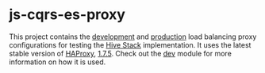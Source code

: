 # js-cqrs-es-proxy
This project contains the [development](./conf/development/haproxy.cfg) and [production](./conf/production/haproxy.cfg) load balancing proxy configurations for testing the [Hive Stack](https://gist.github.com/aeilers/30aa0047187e5a5d573a478abc581903) implementation. It uses the latest stable version of [HAProxy](http://www.haproxy.org/), [1.7.5](https://hub.docker.com/_/haproxy/). Check out the [dev](https://github.com/aeilers/js-cqrs-es-dev) module for more information on how it is used.
